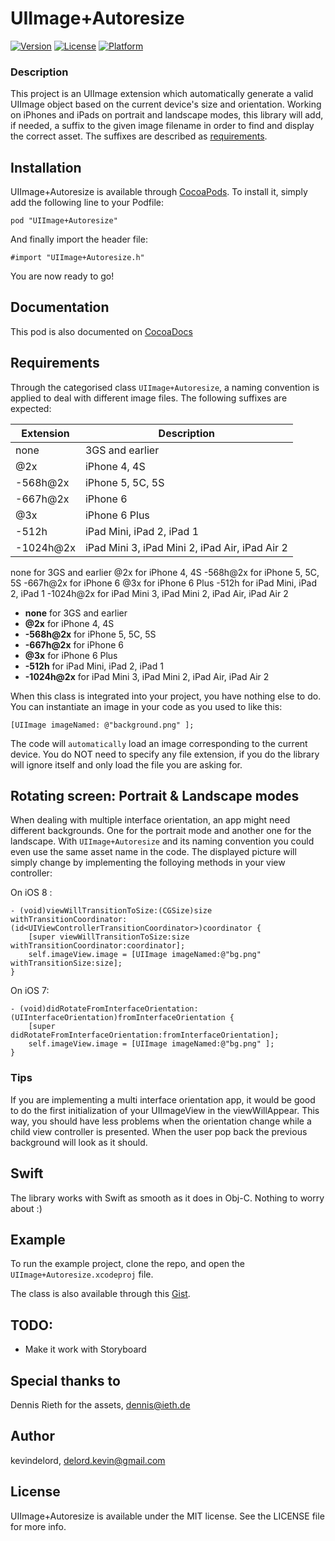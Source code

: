 # UIImage+Autoresize

[![Version](https://img.shields.io/cocoapods/v/UIImage+Autoresize.svg?style=flat)](http://cocoadocs.org/docsets/UIImage+Autoresize)
[![License](https://img.shields.io/cocoapods/l/UIImage+Autoresize.svg?style=flat)](http://cocoadocs.org/docsets/UIImage+Autoresize)
[![Platform](https://img.shields.io/cocoapods/p/UIImage+Autoresize.svg?style=flat)](http://cocoadocs.org/docsets/UIImage+Autoresize)

### Description

This project is an UIImage extension which automatically generate a valid UIImage object based on the current device's size and orientation.
Working on iPhones and iPads on portrait and landscape modes, this library will add, if needed, a suffix to the given image filename in order to find and display the correct asset.
The suffixes are described as [requirements](https://github.com/kevindelord/UIImage-Autoresize/tree/master#requirements).

## Installation

UIImage+Autoresize is available through [CocoaPods](http://cocoapods.org). To install
it, simply add the following line to your Podfile:

    pod "UIImage+Autoresize"

And finally import the header file:

    #import "UIImage+Autoresize.h"

You are now ready to go!

## Documentation

This pod is also documented on [CocoaDocs](http://cocoadocs.org/docsets/UIImage+Autoresize)

## Requirements

Through the categorised class `UIImage+Autoresize`, a naming convention is applied to deal with different image files.
The following suffixes are expected:

| Extension | Description |
| --------- | ----------- |
| none      | 3GS and earlier |
| @2x       | iPhone 4, 4S |
| -568h@2x  | iPhone 5, 5C, 5S |
| -667h@2x  | iPhone 6 |
| @3x       | iPhone 6 Plus |
| -512h     | iPad Mini, iPad 2, iPad 1 |
| -1024h@2x | iPad Mini 3, iPad Mini 2, iPad Air, iPad Air 2 |

none for 3GS and earlier
@2x for iPhone 4, 4S
-568h@2x for iPhone 5, 5C, 5S
-667h@2x for iPhone 6
@3x for iPhone 6 Plus
-512h for iPad Mini, iPad 2, iPad 1
-1024h@2x for iPad Mini 3, iPad Mini 2, iPad Air, iPad Air 2


* **none** for 3GS and earlier
* **@2x** for iPhone 4, 4S
* **-568h@2x** for iPhone 5, 5C, 5S
* **-667h@2x** for iPhone 6
* **@3x** for iPhone 6 Plus
* **-512h** for iPad Mini, iPad 2, iPad 1
* **-1024h@2x** for iPad Mini 3, iPad Mini 2, iPad Air, iPad Air 2

When this class is integrated into your project, you have nothing else to do.
You can instantiate an image in your code as you used to like this:

    [UIImage imageNamed: @"background.png" ];

The code will `automatically` load an image corresponding to the current device.
You do NOT need to specify any file extension, if you do the library will ignore itself and only load the file you are asking for.

## Rotating screen: Portrait & Landscape modes

When dealing with multiple interface orientation, an app might need different backgrounds.
One for the portrait mode and another one for the landscape.
With `UIImage+Autoresize` and its naming convention you could even use the same asset name in the code.
The displayed picture will simply change by implementing the folloying methods in your view controller:

On iOS 8 :

    - (void)viewWillTransitionToSize:(CGSize)size withTransitionCoordinator:(id<UIViewControllerTransitionCoordinator>)coordinator {
        [super viewWillTransitionToSize:size withTransitionCoordinator:coordinator];
        self.imageView.image = [UIImage imageNamed:@"bg.png" withTransitionSize:size];
    }

On iOS 7:

    - (void)didRotateFromInterfaceOrientation:(UIInterfaceOrientation)fromInterfaceOrientation {
        [super didRotateFromInterfaceOrientation:fromInterfaceOrientation];
        self.imageView.image = [UIImage imageNamed:@"bg.png" ];
    }

### Tips

If you are implementing a multi interface orientation app, it would be good to do the first initialization of your UIImageView in the viewWillAppear.
This way, you should have less problems when the orientation change while a child view controller is presented. When the user pop back the previous background will look as it should.

## Swift

The library works with Swift as smooth as it does in Obj-C. Nothing to worry about :)

## Example

To run the example project, clone the repo, and open the `UIImage+Autoresize.xcodeproj` file.

The class is also available through this [Gist](https://gist.github.com/kevindelord/fe2e691d06ab745fbb00).


## TODO:
* Make it work with Storyboard

## Special thanks to
Dennis Rieth for the assets, dennis@ieth.de

## Author

kevindelord, delord.kevin@gmail.com

## License

UIImage+Autoresize is available under the MIT license. See the LICENSE file for more info.
